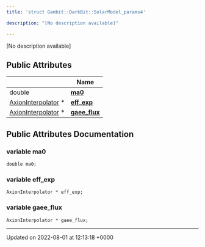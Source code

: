 ```yaml
---
title: 'struct Gambit::DarkBit::SolarModel_params4'

description: "[No description available]"

---
```









[No description available]

## Public Attributes

|                | Name           |
| -------------- | -------------- |
| double | **[ma0](/documentation/code/classes/structgambit_1_1darkbit_1_1solarmodel__params4/#variable-ma0)**  |
| [AxionInterpolator](/documentation/code/classes/classgambit_1_1darkbit_1_1axioninterpolator/) * | **[eff_exp](/documentation/code/classes/structgambit_1_1darkbit_1_1solarmodel__params4/#variable-eff-exp)**  |
| [AxionInterpolator](/documentation/code/classes/classgambit_1_1darkbit_1_1axioninterpolator/) * | **[gaee_flux](/documentation/code/classes/structgambit_1_1darkbit_1_1solarmodel__params4/#variable-gaee-flux)**  |

## Public Attributes Documentation

### variable ma0

```
double ma0;
```


### variable eff_exp

```
AxionInterpolator * eff_exp;
```


### variable gaee_flux

```
AxionInterpolator * gaee_flux;
```


-------------------------------

Updated on 2022-08-01 at 12:13:18 +0000